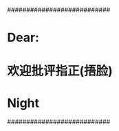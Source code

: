 ###########################
# Dear:                   #
#                         #
#    欢迎批评指正(捂脸)      #
#                   Night #
###########################
